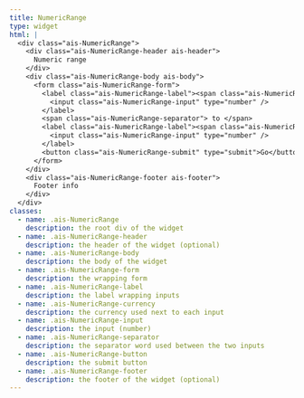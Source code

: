 ```yaml
---
title: NumericRange
type: widget
html: |
  <div class="ais-NumericRange">
    <div class="ais-NumericRange-header ais-header">
      Numeric range
    </div>
    <div class="ais-NumericRange-body ais-body">
      <form class="ais-NumericRange-form">
        <label class="ais-NumericRange-label"><span class="ais-NumericRange-currency">$ </span>
          <input class="ais-NumericRange-input" type="number" />
        </label>
        <span class="ais-NumericRange-separator"> to </span>
        <label class="ais-NumericRange-label"><span class="ais-NumericRange-currency">$ </span>
          <input class="ais-NumericRange-input" type="number" />
        </label>
        <button class="ais-NumericRange-submit" type="submit">Go</button>
      </form>
    </div>
    <div class="ais-NumericRange-footer ais-footer">
      Footer info
    </div>
  </div>
classes:
  - name: .ais-NumericRange
    description: the root div of the widget
  - name: .ais-NumericRange-header
    description: the header of the widget (optional)
  - name: .ais-NumericRange-body
    description: the body of the widget
  - name: .ais-NumericRange-form
    description: the wrapping form
  - name: .ais-NumericRange-label
    description: the label wrapping inputs
  - name: .ais-NumericRange-currency
    description: the currency used next to each input
  - name: .ais-NumericRange-input
    description: the input (number)
  - name: .ais-NumericRange-separator
    description: the separator word used between the two inputs
  - name: .ais-NumericRange-button
    description: the submit button
  - name: .ais-NumericRange-footer
    description: the footer of the widget (optional)
---
```

